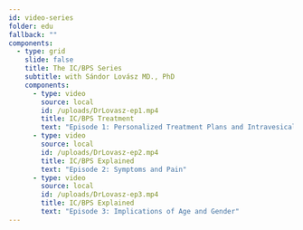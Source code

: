 ```yaml
---
id: video-series
folder: edu
fallback: ""
components:
  - type: grid
    slide: false
    title: The IC/BPS Series
    subtitle: with Sándor Lovász MD., PhD
    components:
      - type: video
        source: local
        id: /uploads/DrLovasz-ep1.mp4
        title: IC/BPS Treatment
        text: "Episode 1: Personalized Treatment Plans and Intravesical Instillations"
      - type: video
        source: local
        id: /uploads/DrLovasz-ep2.mp4
        title: IC/BPS Explained
        text: "Episode 2: Symptoms and Pain"
      - type: video
        source: local
        id: /uploads/DrLovasz-ep3.mp4
        title: IC/BPS Explained
        text: "Episode 3: Implications of Age and Gender"
---
```

